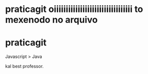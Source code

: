 # praticagit oiiiiiiiiiiiiiiiiiiiiiiiiiiiiiiiii to mexenodo no arquivo
# praticagit

Javascript > Java

kal best professor.
